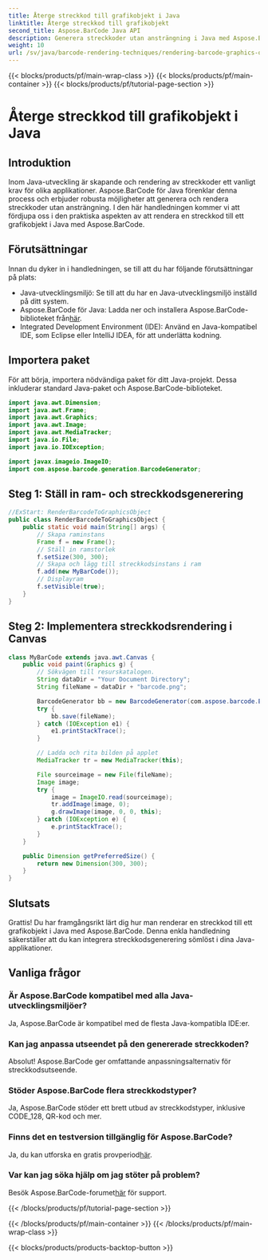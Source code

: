 ```yaml
---
title: Återge streckkod till grafikobjekt i Java
linktitle: Återge streckkod till grafikobjekt
second_title: Aspose.BarCode Java API
description: Generera streckkoder utan ansträngning i Java med Aspose.BarCode. Följ denna steg-för-steg-guide för sömlös integration.
weight: 10
url: /sv/java/barcode-rendering-techniques/rendering-barcode-graphics-object/
---
```


{{< blocks/products/pf/main-wrap-class >}}
{{< blocks/products/pf/main-container >}}
{{< blocks/products/pf/tutorial-page-section >}}

# Återge streckkod till grafikobjekt i Java


## Introduktion

Inom Java-utveckling är skapande och rendering av streckkoder ett vanligt krav för olika applikationer. Aspose.BarCode för Java förenklar denna process och erbjuder robusta möjligheter att generera och rendera streckkoder utan ansträngning. I den här handledningen kommer vi att fördjupa oss i den praktiska aspekten av att rendera en streckkod till ett grafikobjekt i Java med Aspose.BarCode.

## Förutsättningar

Innan du dyker in i handledningen, se till att du har följande förutsättningar på plats:

- Java-utvecklingsmiljö: Se till att du har en Java-utvecklingsmiljö inställd på ditt system.
-  Aspose.BarCode för Java: Ladda ner och installera Aspose.BarCode-biblioteket från[här](https://releases.aspose.com/barcode/java/).
- Integrated Development Environment (IDE): Använd en Java-kompatibel IDE, som Eclipse eller IntelliJ IDEA, för att underlätta kodning.

## Importera paket

För att börja, importera nödvändiga paket för ditt Java-projekt. Dessa inkluderar standard Java-paket och Aspose.BarCode-biblioteket.

```java
import java.awt.Dimension;
import java.awt.Frame;
import java.awt.Graphics;
import java.awt.Image;
import java.awt.MediaTracker;
import java.io.File;
import java.io.IOException;

import javax.imageio.ImageIO;
import com.aspose.barcode.generation.BarcodeGenerator;
```

## Steg 1: Ställ in ram- och streckkodsgenerering

```java
//ExStart: RenderBarcodeToGraphicsObject
public class RenderBarcodeToGraphicsObject {
    public static void main(String[] args) {
        // Skapa raminstans
        Frame f = new Frame();
        // Ställ in ramstorlek
        f.setSize(300, 300);
        // Skapa och lägg till streckkodsinstans i ram
        f.add(new MyBarCode());
        // Displayram
        f.setVisible(true);
    }
}
```

## Steg 2: Implementera streckkodsrendering i Canvas

```java
class MyBarCode extends java.awt.Canvas {
    public void paint(Graphics g) {
        // Sökvägen till resurskatalogen.
        String dataDir = "Your Document Directory";
        String fileName = dataDir + "barcode.png";

        BarcodeGenerator bb = new BarcodeGenerator(com.aspose.barcode.EncodeTypes.CODE_128, "12345678");
        try {
            bb.save(fileName);
        } catch (IOException e1) {
            e1.printStackTrace();
        }

        // Ladda och rita bilden på applet
        MediaTracker tr = new MediaTracker(this);

        File sourceimage = new File(fileName);
        Image image;
        try {
            image = ImageIO.read(sourceimage);
            tr.addImage(image, 0);
            g.drawImage(image, 0, 0, this);
        } catch (IOException e) {
            e.printStackTrace();
        }
    }

    public Dimension getPreferredSize() {
        return new Dimension(300, 300);
    }
}
```

## Slutsats

Grattis! Du har framgångsrikt lärt dig hur man renderar en streckkod till ett grafikobjekt i Java med Aspose.BarCode. Denna enkla handledning säkerställer att du kan integrera streckkodsgenerering sömlöst i dina Java-applikationer.

## Vanliga frågor

### Är Aspose.BarCode kompatibel med alla Java-utvecklingsmiljöer?
Ja, Aspose.BarCode är kompatibel med de flesta Java-kompatibla IDE:er.

### Kan jag anpassa utseendet på den genererade streckkoden?
Absolut! Aspose.BarCode ger omfattande anpassningsalternativ för streckkodsutseende.

### Stöder Aspose.BarCode flera streckkodstyper?
Ja, Aspose.BarCode stöder ett brett utbud av streckkodstyper, inklusive CODE_128, QR-kod och mer.

### Finns det en testversion tillgänglig för Aspose.BarCode?
 Ja, du kan utforska en gratis provperiod[här](https://releases.aspose.com/).

### Var kan jag söka hjälp om jag stöter på problem?
 Besök Aspose.BarCode-forumet[här](https://forum.aspose.com/c/barcode/13) för support.

{{< /blocks/products/pf/tutorial-page-section >}}

{{< /blocks/products/pf/main-container >}}
{{< /blocks/products/pf/main-wrap-class >}}

{{< blocks/products/products-backtop-button >}}
